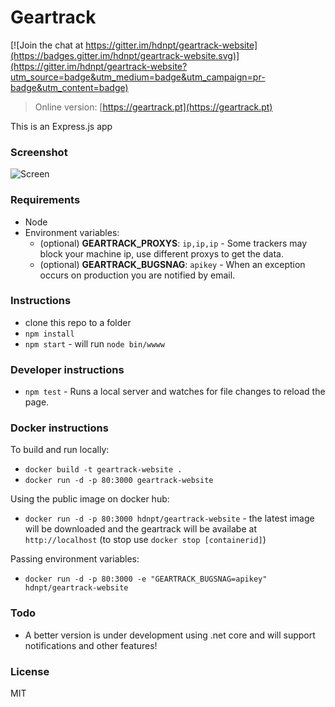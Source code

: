 # Geartrack

[![Join the chat at https://gitter.im/hdnpt/geartrack-website](https://badges.gitter.im/hdnpt/geartrack-website.svg)](https://gitter.im/hdnpt/geartrack-website?utm_source=badge&utm_medium=badge&utm_campaign=pr-badge&utm_content=badge)

>Online version: [https://geartrack.pt](https://geartrack.pt)

This is an Express.js app

### Screenshot
![Screen](http://i.imgur.com/wUhzJO3.png)

### Requirements
- Node
- Environment variables:
    - (optional) **GEARTRACK_PROXYS**: `ip,ip,ip`  - Some trackers may block your machine ip, use different proxys to get the data.
    - (optional) **GEARTRACK_BUGSNAG**: `apikey` - When an exception occurs on production you are notified by email.

### Instructions
- clone this repo to a folder
- `npm install`
- `npm start` - will run `node bin/wwww`

### Developer instructions
- `npm test` - Runs a local server and watches for file changes to reload the page.

### Docker instructions
To build and run locally:
- `docker build -t geartrack-website .`
- `docker run -d -p 80:3000 geartrack-website`

Using the public image on docker hub:
- `docker run -d -p 80:3000 hdnpt/geartrack-website` - the latest image will be downloaded and the geartrack will be availabe at `http://localhost` (to stop use `docker stop [containerid]`)

Passing environment variables:
- `docker run -d -p 80:3000 -e "GEARTRACK_BUGSNAG=apikey" hdnpt/geartrack-website`

### Todo
- A better version is under development using .net core and will support notifications and other features!

### License
MIT
